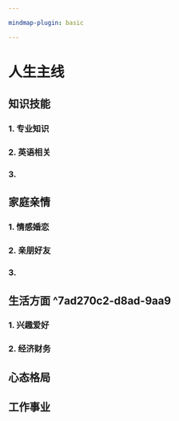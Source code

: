 ```yaml
---

mindmap-plugin: basic

---
```


# 人生主线

## 知识技能

### 1. 专业知识

### 2. 英语相关

### 3.

## 家庭亲情

### 1. 情感婚恋

### 2. 亲朋好友

### 3.

## 生活方面 ^7ad270c2-d8ad-9aa9

### 1. 兴趣爱好

### 2. 经济财务

## 心态格局

## 工作事业